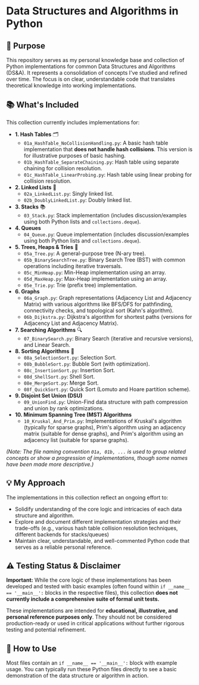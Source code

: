 # Data Structures and Algorithms in Python

## 🎯 Purpose

This repository serves as my personal knowledge base and collection of Python implementations for common Data Structures and Algorithms (DS&A). It represents a consolidation of concepts I've studied and refined over time. The focus is on clear, understandable code that translates theoretical knowledge into working implementations.

## 📚 What's Included

This collection currently includes implementations for:

* **1. Hash Tables** 🗂️
    * `01a_HashTable_NoCollisionHandling.py`: A basic hash table implementation that **does not handle hash collisions**. This version is for illustrative purposes of basic hashing.
    * `01b_HashTable_SeparateChaining.py`: Hash table using separate chaining for collision resolution.
    * `01c_HashTable_LinearProbing.py`: Hash table using linear probing for collision resolution.
* **2. Linked Lists** 🔗
    * `02a_LinkedList.py`: Singly linked list.
    * `02b_DoublyLinkedList.py`: Doubly linked list.
* **3. Stacks** 📚
    * `03_Stack.py`: Stack implementation (includes discussion/examples using both Python lists and `collections.deque`).
* **4. Queues** 
    * `04_Queue.py`: Queue implementation (includes discussion/examples using both Python lists and `collections.deque`).
* **5. Trees, Heaps & Tries** 🌳
    * `05a_Tree.py`: A general-purpose tree (N-ary tree).
    * `05b_BinarySearchTree.py`: Binary Search Tree (BST) with common operations including iterative traversals.
    * `05c_MinHeap.py`: Min-Heap implementation using an array.
    * `05d_MaxHeap.py`: Max-Heap implementation using an array.
    * `05e_Trie.py`: Trie (prefix tree) implementation.
* **6. Graphs** 
    * `06a_Graph.py`: Graph representations (Adjacency List and Adjacency Matrix) with various algorithms like BFS/DFS for pathfinding, connectivity checks, and topological sort (Kahn's algorithm).
    * `06b_Dijkstra.py`: Dijkstra's algorithm for shortest paths (versions for Adjacency List and Adjacency Matrix).
* **7. Searching Algorithms** 🔍
    * `07_BinarySearch.py`: Binary Search (iterative and recursive versions), and Linear Search.
* **8. Sorting Algorithms** 🔢
    * `08a_SelectionSort.py`: Selection Sort.
    * `08b_BubbleSort.py`: Bubble Sort (with optimization).
    * `08c_InsertionSort.py`: Insertion Sort.
    * `08d_ShellSort.py`: Shell Sort.
    * `08e_MergeSort.py`: Merge Sort.
    * `08f_QuickSort.py`: Quick Sort (Lomuto and Hoare partition scheme).
* **9. Disjoint Set Union (DSU)**
    * `09_UnionFind.py`: Union-Find data structure with path compression and union by rank optimizations.
* **10. Minimum Spanning Tree (MST) Algorithms**
    * `10_Kruskal_And_Prim.py`: Implementations of Kruskal's algorithm (typically for sparse graphs), Prim's algorithm using an adjacency matrix (suitable for dense graphs), and Prim's algorithm using an adjacency list (suitable for sparse graphs).

*(Note: The file naming convention `01a, 01b, ...` is used to group related concepts or show a progression of implementations, though some names have been made more descriptive.)*

## 💡 My Approach

The implementations in this collection reflect an ongoing effort to:
* Solidify understanding of the core logic and intricacies of each data structure and algorithm.
* Explore and document different implementation strategies and their trade-offs (e.g., various hash table collision resolution techniques, different backends for stacks/queues)
* Maintain clear, understandable, and well-commented Python code that serves as a reliable personal reference.

## ⚠️ Testing Status & Disclaimer

**Important:** While the core logic of these implementations has been developed and tested with basic examples (often found within `if __name__ == '__main__':` blocks in the respective files), this collection **does not currently include a comprehensive suite of formal unit tests.**

These implementations are intended for **educational, illustrative, and personal reference purposes only**. They should not be considered production-ready or used in critical applications without further rigorous testing and potential refinement.

## 🚀 How to Use

Most files contain an `if __name__ == '__main__':` block with example usage. You can typically run these Python files directly to see a basic demonstration of the data structure or algorithm in action.